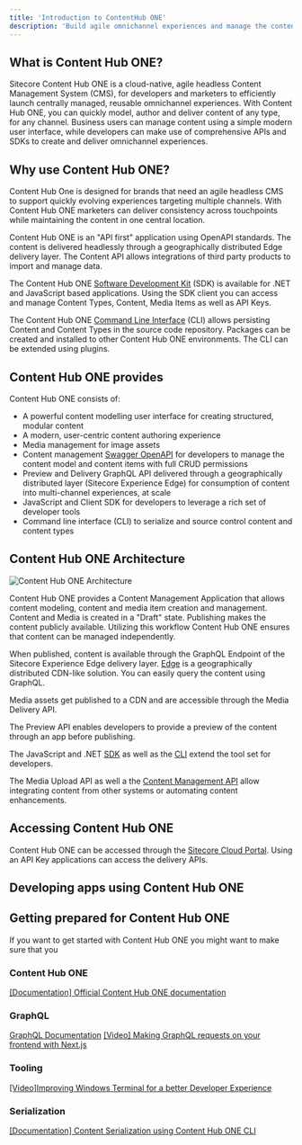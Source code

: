 ```yaml
---
title: 'Introduction to ContentHub ONE'
description: 'Build agile omnichannel experiences and manage the content centrally in Contnet Hub ONE'
---
```



## What is Content Hub ONE?
Sitecore Content Hub ONE is a cloud-native, agile headless Content Management System (CMS), for developers and marketers to efficiently launch centrally managed, reusable omnichannel experiences. With Content Hub ONE, you can quickly model, author and deliver content of any type, for any channel. Business users can manage content using a simple modern user interface, while developers can make use of comprehensive APIs and SDKs to create and deliver omnichannel experiences.


## Why use Content Hub ONE?
Content Hub One is designed for brands that need an agile headless CMS to support quickly evolving experiences targeting multiple channels. With Content Hub ONE marketers can deliver consistency across touchpoints while maintaining the content in one central location.  

Content Hub ONE is an "API first" application using OpenAPI standards. The content is delivered headlessly through a geographically distributed Edge delivery layer. The Content API allows integrations of third party products to import and manage data.

The Content Hub ONE [Software Development Kit](https://doc.sitecore.com/ch-one/en/developers/content-hub-one/content-hub-one-sdk.html) (SDK) is available for .NET and JavaScript based applications. Using the SDK client you can access and manage Content Types, Content, Media Items as well as API Keys. 

The Content Hub ONE [Command Line Interface](https://doc.sitecore.com/ch-one/en/developers/content-hub-one/content-hub-one-cli.html) (CLI) allows persisting Content and Content Types in the source code repository. Packages can be created and installed to other Content Hub ONE environments. The CLI can be extended using plugins. 


## Content Hub ONE provides
Content Hub ONE consists of: 
- A powerful content modelling user interface for creating structured, modular content
- A modern, user-centric content authoring experience
- Media management for image assets
- Content management [Swagger OpenAPI](https://content-api.sitecorecloud.io/swagger/index.html) for developers to manage the content model and content items with full CRUD permissions 
- Preview and Delivery GraphQL API delivered through a geographically distributed layer (Sitecore Experience Edge) for consumption of content into multi-channel experiences, at scale
- JavaScript and Client SDK for developers to leverage a rich set of developer tools
- Command line interface (CLI) to serialize and source control content and content types

## Content Hub ONE Architecture

![Content Hub ONE Architecture](https://sitecorecontenthub.stylelabs.cloud/api/public/content/0b8a2c9e2b9243959588c30322bff22e?v=8ea9027c)

Content Hub ONE provides a Content Management Application that allows content modeling, content and media item creation and management. Content and Media is created in a "Draft" state. Publishing makes the content publicly available. Utilizing this workflow Content Hub ONE ensures that content can be managed independently.

When published, content is available through the GraphQL Endpoint of the Sitecore Experience Edge delivery layer. [Edge](https://developers.sitecore.com/content-management/edge-content-hub) is a geographically distributed CDN-like solution. You can easily query the content using GraphQL. 

Media assets get published to a CDN and are accessible through the Media Delivery API. 

The Preview API enables developers to provide a preview of the content through an app before publishing. 

The JavaScript and .NET [SDK](https://doc.sitecore.com/ch-one/en/developers/content-hub-one/content-hub-one-sdk.html) as well as the [CLI](https://doc.sitecore.com/ch-one/en/developers/content-hub-one/content-hub-one-cli.html) extend the tool set for developers.

The Media Upload API as well a the [Content Management API](https://doc.sitecore.com/ch-one/en/developers/content-hub-one/content-management-api.html) allow integrating content from other systems or automating content enhancements.


## Accessing Content Hub ONE
Content Hub ONE can be accessed through the [Sitecore Cloud Portal](https://doc.sitecore.com/portal/en/developers/sitecore-cloud-portal/introduction-to-the-sitecore-cloud-portal.html). Using an API Key applications can access the delivery APIs.

## Developing apps using Content Hub ONE


## Getting prepared for Content Hub ONE
If you want to get started with Content Hub ONE you might want to make sure that you 

### Content Hub ONE
[[Documentation] Official Content Hub ONE documentation](https://doc.sitecore.com/ch-one/en/developers/content-hub-one)

### GraphQL
[GraphQL Documentation](https://graphql.org/code/)
[[Video] Making GraphQL requests on your frontend with Next.js](https://www.youtube.com/watch?v=F3BWdFXEJPk)

### Tooling
[[Video]Improving Windows Terminal for a better Developer Experience](https://www.youtube.com/watch?v=pO7k3_p1Uq4)

### Serialization
[[Documentation] Content Serialization using Content Hub ONE CLI ](https://doc.sitecore.com/ch-one/en/developers/content-hub-one/content-hub-one-cli--serialization.html)